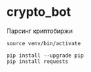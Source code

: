 # crypto_bot
Парсинг криптобиржи

```python3 -m venv venv
source venv/bin/activate
```

```
pip install --upgrade pip
pip install requests
```
